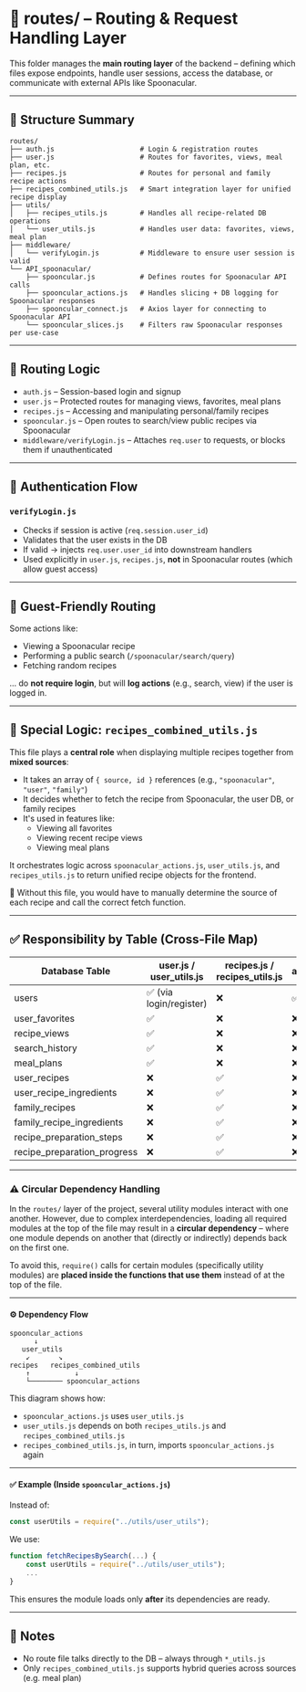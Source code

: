 # 📁 routes/ – Routing & Request Handling Layer 

This folder manages the **main routing layer** of the backend – defining which files expose endpoints, handle user sessions, access the database, or communicate with external APIs like Spoonacular.

---

## 📂 Structure Summary

```
routes/
├── auth.js                     # Login & registration routes
├── user.js                     # Routes for favorites, views, meal plan, etc.
├── recipes.js                  # Routes for personal and family recipe actions
├── recipes_combined_utils.js   # Smart integration layer for unified recipe display
├── utils/
│   ├── recipes_utils.js        # Handles all recipe-related DB operations
│   └── user_utils.js           # Handles user data: favorites, views, meal plan
├── middleware/
│   └── verifyLogin.js          # Middleware to ensure user session is valid
└── API_spoonacular/
    ├── spooncular.js           # Defines routes for Spoonacular API calls
    ├── spooncular_actions.js   # Handles slicing + DB logging for Spoonacular responses
    ├── spooncular_connect.js   # Axios layer for connecting to Spoonacular API
    └── spooncular_slices.js    # Filters raw Spoonacular responses per use-case
```

---

## 🔁 Routing Logic

- `auth.js` – Session-based login and signup
- `user.js` – Protected routes for managing views, favorites, meal plans
- `recipes.js` – Accessing and manipulating personal/family recipes
- `spooncular.js` – Open routes to search/view public recipes via Spoonacular
- `middleware/verifyLogin.js` – Attaches `req.user` to requests, or blocks them if unauthenticated

---

## 🧾 Authentication Flow

### `verifyLogin.js`
- Checks if session is active (`req.session.user_id`)
- Validates that the user exists in the DB
- If valid → injects `req.user.user_id` into downstream handlers
- Used explicitly in `user.js`, `recipes.js`, **not** in Spoonacular routes (which allow guest access)

---

## 🔄 Guest-Friendly Routing

Some actions like:
- Viewing a Spoonacular recipe
- Performing a public search (`/spoonacular/search/query`)
- Fetching random recipes

... do **not require login**, but will **log actions** (e.g., search, view) if the user is logged in.

---

## 🧠 Special Logic: `recipes_combined_utils.js`

This file plays a **central role** when displaying multiple recipes together from **mixed sources**:
- It takes an array of `{ source, id }` references (e.g., `"spoonacular"`, `"user"`, `"family"`)
- It decides whether to fetch the recipe from Spoonacular, the user DB, or family recipes
- It's used in features like:
  - Viewing all favorites
  - Viewing recent recipe views
  - Viewing meal plans

It orchestrates logic across `spoonacular_actions.js`, `user_utils.js`, and `recipes_utils.js` to return unified recipe objects for the frontend.

📌 Without this file, you would have to manually determine the source of each recipe and call the correct fetch function.

---

## ✅ Responsibility by Table (Cross-File Map)

| Database Table               | user.js / user_utils.js | recipes.js / recipes_utils.js | auth.js |
|------------------------------|--------------------------|-------------------------------|---------|
| users                        | ✅ (via login/register)   | ❌                            | ✅      |
| user_favorites               | ✅                        | ❌                            | ❌      |
| recipe_views                 | ✅                        | ❌                            | ❌      |
| search_history               | ✅                        | ❌                            | ❌      |
| meal_plans                   | ✅                        | ❌                            | ❌      |
| user_recipes                 | ❌                        | ✅                            | ❌      |
| user_recipe_ingredients      | ❌                        | ✅                            | ❌      |
| family_recipes               | ❌                        | ✅                            | ❌      |
| family_recipe_ingredients    | ❌                        | ✅                            | ❌      |
| recipe_preparation_steps     | ❌                        | ✅                            | ❌      |
| recipe_preparation_progress  | ❌                        | ✅                            | ❌      |

---
### ⚠️ Circular Dependency Handling

In the `routes/` layer of the project, several utility modules interact with one another. However, due to complex interdependencies, loading all required modules at the top of the file may result in a **circular dependency** – where one module depends on another that (directly or indirectly) depends back on the first one.

To avoid this, `require()` calls for certain modules (specifically utility modules) are **placed inside the functions that use them** instead of at the top of the file.

---

#### ⚙️ Dependency Flow

```
spooncular_actions
      ↓
   user_utils
    ↙       ↘
recipes   recipes_combined_utils
    ↑           ↓
    └──────── spooncular_actions
```

This diagram shows how:
- `spooncular_actions.js` uses `user_utils.js`
- `user_utils.js` depends on both `recipes_utils.js` and `recipes_combined_utils.js`
- `recipes_combined_utils.js`, in turn, imports `spooncular_actions.js` again

---

#### ✅ Example (Inside `spooncular_actions.js`)

Instead of:
```js
const userUtils = require("../utils/user_utils");
```

We use:
```js
function fetchRecipesBySearch(...) {
    const userUtils = require("../utils/user_utils");
    ...
}
```

This ensures the module loads only **after** its dependencies are ready.


---

## 🔑 Notes

- No route file talks directly to the DB – always through `*_utils.js`
- Only `recipes_combined_utils.js` supports hybrid queries across sources (e.g. meal plan)